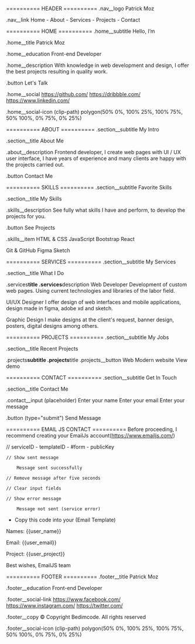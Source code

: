 ========== HEADER ==========
.nav\_\_logo
Patrick <span>Moz</span>

.nav\_\_link
Home - About - Services - Projects - Contact

========== HOME ==========
.home\_\_subtitle
Hello, <span>I’m</span>

.home\_\_title
Patrick Moz

.home\_\_education
Front-end Developer

.home\_\_description
With knowledge in web development and
design, I offer the best projects resulting
in quality work.

.button
Let's Talk

.home\_\_social
https://github.com/
https://dribbble.com/
https://www.linkedin.com/

.home\_\_social-icon (clip-path)
polygon(50% 0%, 100% 25%, 100% 75%, 50% 100%, 0% 75%, 0% 25%)

========== ABOUT ==========
.section\_\_subtitle
My <span>Intro</span>

.section\_\_title
About Me

.about\_\_description
Frontend developer, I create web pages with
UI / UX user interface, I have years of
experience and many clients are happy with the
projects carried out.

.button
Contact Me

========== SKILLS ==========
.section\_\_subtitle
Favorite <span>Skills</span>

.section\_\_title
My Skills

.skills\_\_description
See fully what skills I have and perform,
to develop the projects for you.

.button
See Projects

.skills\_\_item
HTML & CSS
JavaScript
Bootstrap
React

Git & GitHub
Figma
Sketch

========== SERVICES ==========
.section\_\_subtitle
My <span>Services

.section\_\_title
What I Do

.services**title .services**description
Web Developer
Development of custom web pages.
Using current technologies and
libraries of the labor field.

UI/UX Designer
I offer design of web interfaces and
mobile applications, design made in
figma, adobe xd and sketch.

Graphic Design
I make designs at the client's request,
banner design, posters, digital
designs among others.

========== PROJECTS ==========
.section\_\_subtitle
My <span>Jobs</span>

.section\_\_title
Recent Projects

.projects**subtitle .projects**title .projects\_\_button
Web
Modern website
View demo

========== CONTACT ==========
.section\_\_subtitle
Get In <span>Touch</span>

.section\_\_title
Contact Me

.contact\_\_input (placeholder)
Enter your name
Enter your email
Enter your message

.button (type="submit")
Send Message

========== EMAIL JS CONTACT ==========
Before proceeding, I recommend creating your EmailJs account(https://www.emailjs.com/)

// serviceID - templateID - #form - publicKey

    // Show sent message

    	Message sent successfully

    // Remove message after five seconds

    // Clear input fields

    // Show error message

    	Message not sent (service error)

- Copy this code into your (Email Template)

Names: {{user_name}}

Email: {{user_email}}

Project: {{user_project}}

Best wishes,
EmailJS team

========== FOOTER ==========
.footer\_\_title
Patrick <span>Moz</span>

.footer\_\_education
Front-end Developer

.footer\_\_social-link
https://www.facebook.com/
https://www.instagram.com/
https://twitter.com/

.footer\_\_copy
&#169; Copyright Bedimcode. All rights reserved

.footer\_\_social-icon (clip-path)
polygon(50% 0%, 100% 25%, 100% 75%, 50% 100%, 0% 75%, 0% 25%)

